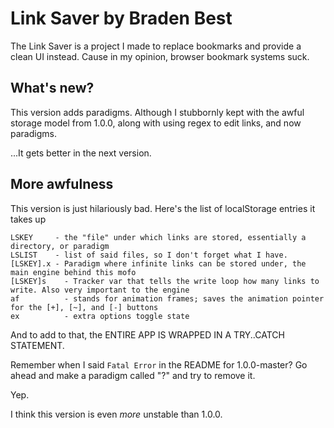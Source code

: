 # Link Saver by Braden Best

The Link Saver is a project I made to replace bookmarks and provide a clean UI instead. Cause in my opinion, browser bookmark systems suck.

## What's new?

This version adds paradigms. Although I stubbornly kept with the awful storage model from 1.0.0, along with using regex to edit links, and now paradigms.

...It gets better in the next version.

## More awfulness

This version is just hilariously bad. Here's the list of localStorage entries it takes up

    LSKEY 	  - the "file" under which links are stored, essentially a directory, or paradigm
    LSLIST 	  - list of said files, so I don't forget what I have.
    [LSKEY].x - Paradigm where infinite links can be stored under, the main engine behind this mofo
    [LSKEY]s 	- Tracker var that tells the write loop how many links to write. Also very important to the engine
    af	    	- stands for animation frames; saves the animation pointer for the [+], [~], and [-] buttons
    ex		    - extra options toggle state

And to add to that, the ENTIRE APP IS WRAPPED IN A TRY..CATCH STATEMENT.

Remember when I said `Fatal Error` in the README for 1.0.0-master? Go ahead and make a paradigm called "?" and try to remove it. 

Yep.

I think this version is even _more_ unstable than 1.0.0.

 
